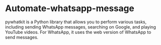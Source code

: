 # Automate-whatsapp-message
pywhatkit is a Python library that allows you to perform various tasks, including sending WhatsApp messages, searching on Google, and playing YouTube videos. For WhatsApp, it uses the web version of WhatsApp to send messages.
